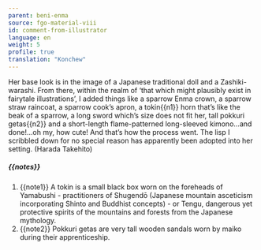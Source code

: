 ```yaml
---
parent: beni-enma
source: fgo-material-viii
id: comment-from-illustrator
language: en
weight: 5
profile: true
translation: "Konchew"
---
```


Her base look is in the image of a Japanese traditional doll and a Zashiki-warashi. From there, within the realm of ‘that which might plausibly exist in fairytale illustrations’, I added things like a sparrow Enma crown, a sparrow straw raincoat, a sparrow cook’s apron, a tokin{{n1}} horn that’s like the beak of a sparrow, a long sword which’s size does not fit her, tall pokkuri getas{{n2}} and a short-length flame-patterned long-sleeved kimono…and done!…oh my, how cute! And that’s how the process went. The lisp I scribbled down for no special reason has apparently been adopted into her setting. (Harada Takehito)

##### {{notes}}

1. {{note1}} A tokin is a small black box worn on the foreheads of Yamabushi - practitioners of Shugendō (Japanese mountain asceticism incorporating Shinto and Buddhist concepts) - or Tengu, dangerous yet protective spirits of the mountains and forests from the Japanese mythology.
2. {{note2}} Pokkuri getas are very tall wooden sandals worn by maiko during their apprenticeship.
